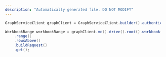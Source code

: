 ```yaml
---
description: "Automatically generated file. DO NOT MODIFY"
---
```

<!-- markdownlint-disable MD041 -->

```java
GraphServiceClient graphClient = GraphServiceClient.builder().authenticationProvider( authProvider ).buildClient();

WorkbookRange workbookRange = graphClient.me().drive().root().workbook().worksheets("{id}")
    .range()
    .rowsAbove()
    .buildRequest()
    .get();
```
